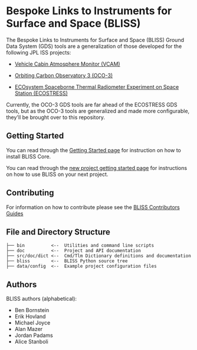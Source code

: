 Bespoke Links to Instruments for Surface and Space (BLISS)
==========================================================

The Bespoke Links to Instruments for Surface and Space (BLISS) Ground Data
System (GDS) tools are a generalization of those developed for the
following JPL ISS projects:

  * [Vehicle Cabin Atmosphere Monitor (VCAM)](http://www.nasa.gov/mission_pages/station/research/experiments/35.html)

  * [Orbiting Carbon Observatory 3 (OCO-3)](http://oco.jpl.nasa.gov)

  * [ECOsystem Spaceborne Thermal Radiometer Experiment on Space Station (ECOSTRESS)](http://ecostress.jpl.nasa.gov)

Currently, the OCO-3 GDS tools are far ahead of the ECOSTRESS GDS
tools, but as the OCO-3 tools are generalized and made more
configurable, they'll be brought over to this repository.


Getting Started
---------------

You can read through the [Getting Started page](https://github.jpl.nasa.gov/pages/bliss/bliss-core/getting_started.html) for instruction on how to install BLISS Core.

You can read through the [new project getting started page](https://github.jpl.nasa.gov/pages/bliss/bliss-core/project_setup.html) for
instructions on how to use BLISS on your next project.


Contributing
------------

For information on how to contribute please see the [BLISS Contributors Guides](https://github.jpl.nasa.gov/pages/bliss/bliss-core/contribute)


File and Directory Structure
----------------------------

    ├── bin          <--  Utilities and command line scripts
    ├── doc          <--  Project and API documentation
    ├── src/doc/dict <--  Cmd/Tlm Dictionary definitions and documentation
    ├── bliss        <--  BLISS Python source tree
    ├── data/config  <--  Example project configuration files


Authors
-------

BLISS authors (alphabetical):

  * Ben Bornstein
  * Erik Hovland
  * Michael Joyce
  * Alan Mazer
  * Jordan Padams
  * Alice Stanboli

